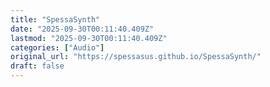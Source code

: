 ```yaml
---
title: "SpessaSynth"
date: "2025-09-30T00:11:40.409Z"
lastmod: "2025-09-30T00:11:40.409Z"
categories: ["Audio"]
original_url: "https://spessasus.github.io/SpessaSynth/"
draft: false
---
```

